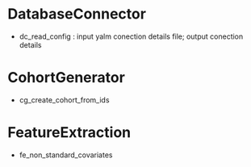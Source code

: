 


# DatabaseConnector
 - dc_read_config : input yalm conection details file; output conection details 
 
 
 
 
 # CohortGenerator
 - cg_create_cohort_from_ids 
 
 
 
 # FeatureExtraction
 - fe_non_standard_covariates 
 
 
 
